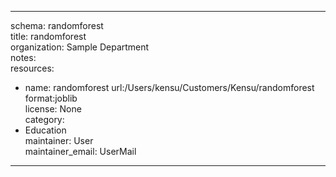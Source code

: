 


---  
schema: randomforest  
title: randomforest  
organization: Sample Department  
notes:   
resources:  
- name: randomforest 
 url:/Users/kensu/Customers/Kensu/randomforest 
 format:joblib  
license: None  
category:
 - Education  
maintainer: User  
maintainer_email: UserMail  
---